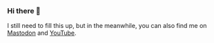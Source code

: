 ### Hi there 👋

I still need to fill this up, but in the meanwhile, you can also find me on <a rel="me" href="https://social.nodoka.de/@stefandesu">Mastodon</a> and <a rel="me" href="https://youtube.com/@stefandesu">YouTube</a>.

<!--
**stefandesu/stefandesu** is a ✨ _special_ ✨ repository because its `README.md` (this file) appears on your GitHub profile.

Here are some ideas to get you started:

- 🔭 I’m currently working on ...
- 🌱 I’m currently learning ...
- 👯 I’m looking to collaborate on ...
- 🤔 I’m looking for help with ...
- 💬 Ask me about ...
- 📫 How to reach me: ...
- 😄 Pronouns: ...
- ⚡ Fun fact: ...
-->

